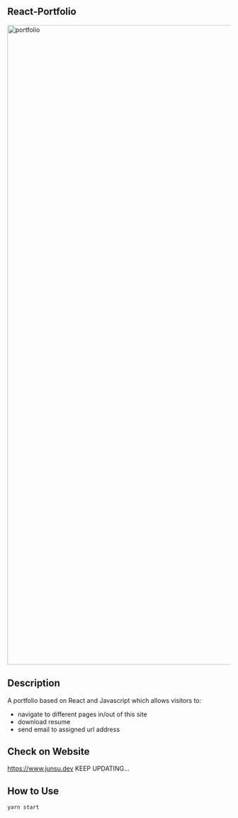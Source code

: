 ## React-Portfolio

<img width="1440" alt="portfolio" src="https://user-images.githubusercontent.com/55222951/72001591-c2ab6000-3213-11ea-9b6f-45ef472cfd3f.png">

## Description

A portfolio based on React and Javascript which allows visitors to: 
* navigate to different pages in/out of this site
* download resume
* send email to assigned url address

## Check on Website

https://www.junsu.dev
KEEP UPDATING...

## How to Use

`yarn start`
